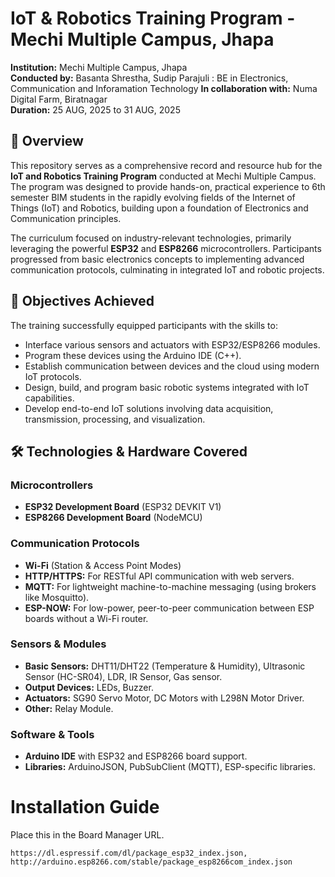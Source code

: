 # IoT & Robotics Training Program - Mechi Multiple Campus, Jhapa

**Institution:** Mechi Multiple Campus, Jhapa  
**Conducted by:** Basanta Shrestha, Sudip Parajuli : BE in Electronics, Communication and Inforamation Technology
**In collaboration with:** Numa Digital Farm, Biratnagar  
**Duration:** 25 AUG, 2025 to 31 AUG, 2025

## 📖 Overview

This repository serves as a comprehensive record and resource hub for the **IoT and Robotics Training Program** conducted at Mechi Multiple Campus. The program was designed to provide hands-on, practical experience to 6th semester BIM students in the rapidly evolving fields of the Internet of Things (IoT) and Robotics, building upon a foundation of Electronics and Communication principles.

The curriculum focused on industry-relevant technologies, primarily leveraging the powerful **ESP32** and **ESP8266** microcontrollers. Participants progressed from basic electronics concepts to implementing advanced communication protocols, culminating in integrated IoT and robotic projects.

## 🎯 Objectives Achieved

The training successfully equipped participants with the skills to:
*   Interface various sensors and actuators with ESP32/ESP8266 modules.
*   Program these devices using the Arduino IDE (C++).
*   Establish communication between devices and the cloud using modern IoT protocols.
*   Design, build, and program basic robotic systems integrated with IoT capabilities.
*   Develop end-to-end IoT solutions involving data acquisition, transmission, processing, and visualization.

## 🛠️ Technologies & Hardware Covered

### Microcontrollers
*   **ESP32 Development Board** (ESP32 DEVKIT V1)
*   **ESP8266 Development Board** (NodeMCU)

### Communication Protocols
*   **Wi-Fi** (Station & Access Point Modes)
*   **HTTP/HTTPS:** For RESTful API communication with web servers.
*   **MQTT:** For lightweight machine-to-machine messaging (using brokers like Mosquitto).
*   **ESP-NOW:** For low-power, peer-to-peer communication between ESP boards without a Wi-Fi router.

### Sensors & Modules
*   **Basic Sensors:** DHT11/DHT22 (Temperature & Humidity), Ultrasonic Sensor (HC-SR04), LDR, IR Sensor, Gas sensor.
*   **Output Devices:** LEDs, Buzzer.
*   **Actuators:** SG90 Servo Motor, DC Motors with L298N Motor Driver.
*   **Other:** Relay Module.

### Software & Tools
*   **Arduino IDE** with ESP32 and ESP8266 board support.
*   **Libraries:** ArduinoJSON, PubSubClient (MQTT), ESP-specific libraries.


# Installation Guide
Place this in the Board Manager URL.
```copy
https://dl.espressif.com/dl/package_esp32_index.json, http://arduino.esp8266.com/stable/package_esp8266com_index.json
```

